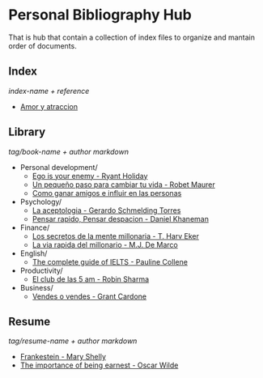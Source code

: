 # Personal Bibliography Hub

That is hub that contain a collection of index files to organize and mantain order of documents.

## Index

_index-name + reference_

- [Amor y atraccion](index/20220521213034_love-and-attraction.md)

## Library

_tag/book-name + author markdown_

- Personal development/
  - [Ego is your enemy - Ryant Holiday](index/20220519101828_el-ego-es-tu-enemigo-ryant-holiday.md)
  - [Un pequeño paso para cambiar tu vida - Robet Maurer](index/20220522120010_kaizen-un-pequeño-paso-puede-cambiar-tu-vida.md)
  - [Como ganar amigos e influir en las personas](index/20220522142410_como-ganar-amigos-e-influir-en-las-personas.md)
- Psychology/
  - [La aceptologia - Gerardo Schmelding Torres](index/20220519105424_la-aceptologia.md) 
  - [Pensar rapido, Pensar despacion - Daniel Khaneman](index/20220603132543_pensa-rapido-pensar-despacio.md)
- Finance/
  - [Los secretos de la mente millonaria - T. Harv Eker](index/20220519180229_los-secretos-de-la-mente-millonaria.md) 
  - [La via rapida del millonario - M.J. De Marco](index/20220522141903_la-via-rapida-del-millonario.md)
- English/
  - [The complete guide of IELTS - Pauline Collene](index/20220521201804_the-complete-guide-of-ielts.md)
- Productivity/
  - [El club de las 5 am - Robin Sharma](index/20220522133753_el-club-de-las-5-am.md)
- Business/
  - [Vendes o vendes - Grant Cardone](index/20220522142147_vendes-o-vendes.md)

## Resume

_tag/resume-name + author markdown_

- [Frankestein - Mary Shelly](resume/frankestein.md)
- [The importance of being earnest - Oscar Wilde](resume/the-importance-of-being-earnest.md)

